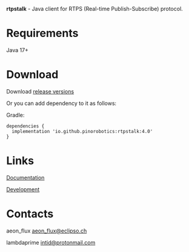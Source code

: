 **rtpstalk** - Java client for RTPS (Real-time Publish-Subscribe) protocol.

# Requirements

Java 17+

# Download

Download [release versions](rtpstalk/release/CHANGELOG.md)

Or you can add dependency to it as follows:

Gradle:

```
dependencies {
  implementation 'io.github.pinorobotics:rtpstalk:4.0'
}
```

# Links

[Documentation](http://pinoweb.freetzi.com/rtpstalk)

[Development](DEVELOPMENT.md)

# Contacts

aeon_flux <aeon_flux@eclipso.ch>

lambdaprime <intid@protonmail.com>
